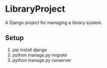 # LibraryProject 
 
A Django project for managing a library system. 
 
## Setup 
1. pip install django 
2. python manage.py migrate 
3. python manage.py runserver 
